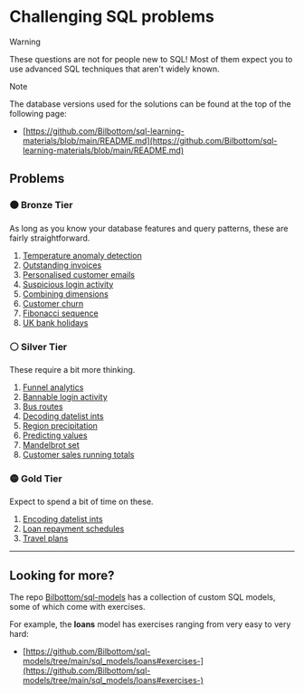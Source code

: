 # Challenging SQL problems

> [!WARNING]
>
> These questions are not for people new to SQL! Most of them expect you to use advanced SQL techniques that aren't widely known.

> [!NOTE]
>
> The database versions used for the solutions can be found at the top of the following page:
>
> - [https://github.com/Bilbottom/sql-learning-materials/blob/main/README.md](https://github.com/Bilbottom/sql-learning-materials/blob/main/README.md)

## Problems

### 🟤 Bronze Tier

As long as you know your database features and query patterns, these are fairly straightforward.

1. [Temperature anomaly detection](problems/bronze/temperature-anomaly-detection.md)
2. [Outstanding invoices](problems/bronze/outstanding-invoices.md)
3. [Personalised customer emails](problems/bronze/personalised-customer-emails.md)
4. [Suspicious login activity](problems/bronze/suspicious-login-activity.md)
5. [Combining dimensions](problems/bronze/combining-dimensions.md)
6. [Customer churn](problems/bronze/customer-churn.md)
7. [Fibonacci sequence](problems/bronze/fibonacci-sequence.md)
8. [UK bank holidays](problems/bronze/uk-bank-holidays.md)

### ⚪ Silver Tier

These require a bit more thinking.

1. [Funnel analytics](problems/silver/funnel-analytics.md)
2. [Bannable login activity](problems/silver/bannable-login-activity.md)
3. [Bus routes](problems/silver/bus-routes.md)
4. [Decoding datelist ints](problems/silver/decoding-datelist-ints.md)
5. [Region precipitation](problems/silver/region-precipitation.md)
6. [Predicting values](problems/silver/predicting-values.md)
7. [Mandelbrot set](problems/silver/mandelbrot-set.md)
8. [Customer sales running totals](problems/silver/customer-sales-running-totals.md)

### 🟡 Gold Tier

Expect to spend a bit of time on these.

1. [Encoding datelist ints](problems/gold/encoding-datelist-ints.md)
2. [Loan repayment schedules](problems/gold/loan-repayment-schedule.md)
3. [Travel plans](problems/gold/travel-plans.md)

---

## Looking for more?

The repo [Bilbottom/sql-models](https://github.com/Bilbottom/sql-models) has a collection of custom SQL models, some of which come with exercises.

For example, the **loans** model has exercises ranging from very easy to very hard:

- [https://github.com/Bilbottom/sql-models/tree/main/sql_models/loans#exercises-](https://github.com/Bilbottom/sql-models/tree/main/sql_models/loans#exercises-)
